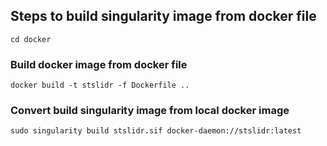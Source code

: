 ## Steps to build singularity image from docker file
```
cd docker
```
### Build docker image from docker file
```
docker build -t stslidr -f Dockerfile ..
```
### Convert build singularity image from local docker image
```
sudo singularity build stslidr.sif docker-daemon://stslidr:latest
```